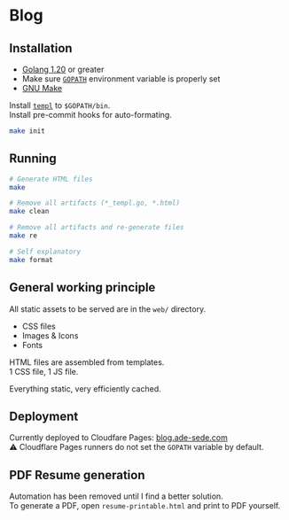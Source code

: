 # Blog

## Installation

- [Golang 1.20](https://go.dev/doc/install) or greater
- Make sure [`GOPATH`](https://go.dev/wiki/GOPATH) environment variable is properly set
- [GNU Make](https://www.gnu.org/software/make/)

Install [`templ`](https://github.com/a-h/templ) to `$GOPATH/bin`.  
Install pre-commit hooks for auto-formating.

```bash
make init
```

## Running

```bash
# Generate HTML files
make

# Remove all artifacts (*_templ.go, *.html)
make clean

# Remove all artifacts and re-generate files
make re

# Self explanatory
make format
```

## General working principle

All static assets to be served are in the `web/` directory.

- CSS files
- Images & Icons
- Fonts

HTML files are assembled from templates.  
1 CSS file, 1 JS file.

Everything static, very efficiently cached.

## Deployment

Currently deployed to Cloudfare Pages: [blog.ade-sede.com](https://blog.ade-sede.com)  
⚠️ Cloudflare Pages runners do not set the `GOPATH` variable by default.

## PDF Resume generation

Automation has been removed until I find a better solution.  
To generate a PDF, open `resume-printable.html` and print to PDF yourself.
